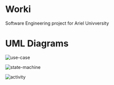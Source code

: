 # Worki
Software Engineering project for Ariel Univversity

# UML Diagrams

![use-case](https://github.com/elishadar/Worki/blob/master/Readme/UML/Worki%20use-case.png)

![state-machine](https://github.com/elishadar/Worki/blob/master/Readme/UML/Worki%20state-machine.png)

![activity](https://github.com/elishadar/Worki/blob/master/Readme/UML/Worki%20activity.png)

